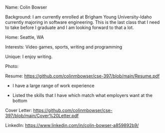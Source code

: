 Name: Colin Bowser

Background: I am currently enrolled at Brigham Young University-Idaho currently majoring in software engineering. This is the last class that I need to take before I graduate and I am looking forward to that a lot.

Home: Seattle, WA

Interests: Video games, sports, writing and programming

Unique: I enjoy writing.

Photo: 


Resume: https://github.com/colinmbowser/cse-397/blob/main/Resume.pdf

* I have a large range of work experience

* Listed the skills that I have which match what employers want at the bottom

Cover Letter: https://github.com/colinmbowser/cse-397/blob/main/Cover%20Letter.pdf

LinkedIn: https://www.linkedin.com/in/colin-bowser-a859892b9/
